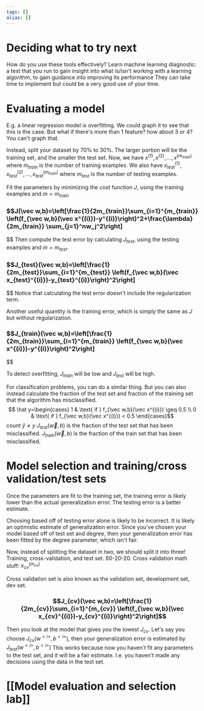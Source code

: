 ```yaml
---
tags: []
alias: []
---
```

# Deciding what to try next
How do you use these tools effectively?
Learn machine learning diagnostic: a test that you run to gain insight into what is/isn't working with a learning algorithm, to gain guidance into improving its performance
They can take time to implement but could be a very good use of your time.

# Evaluating a model
E.g. a linear regression model is overfitting. We could graph it to see that this is the case.
But what if there's more than 1 feature? how about 3 or 4? You can't graph that. 

Instead, split your dataset by 70% to 30%. The larger portion will be the training set, and the smaller the test set. 
Now, we have $x^{(1)}, x^{(2)},\ldots, x^{(m_{train})}$ where $m_{train}$ is the number of training examples.
We also have $x_{test}^{(1)}, x_{test}^{(2)},\ldots, x_{test}^{(m_{train})}$ where $m_{test}$ is the number of testing examples.

Fit the parameters by minimizing the cost function $J$, using the training examples and $m=m_{train}$
### $$J(\vec w,b)=\left[\frac{1}{2m_{train}}\sum_{i=1}^{m_{train}} \left(f_{\vec w,b}(\vec x^{(i)})-y^{(i)}\right)^2+\frac{\lambda}{2m_{train}} \sum_{j=1}^nw_j^2\right]
$$
Then compute the test error by calculating $J_{test}$, using the testing examples and $m=m_{test}$. 
### $$J_{test}(\vec w,b)=\left[\frac{1}{2m_{test}}\sum_{i=1}^{m_{test}} \left(f_{\vec w,b}(\vec x_{test}^{(i)})-y_{test}^{(i)}\right)^2\right]
$$
Notice that calculating the test error doesn't include the regularization term.

Another useful quantity is the training error, which is simply the same as $J$ but without regularization.
### $$J_{train}(\vec w,b)=\left[\frac{1}{2m_{train}}\sum_{i=1}^{m_{train}} \left(f_{\vec w,b}(\vec x^{(i)})-y^{(i)}\right)^2\right]
$$

To detect overfitting, $J_{train}$ will be low and $J_{test}$ will be high. 

For classification problems, you can do a similar thing. But you can also instead calculate the fraction of the test set and fraction of the training set that the algorithm has misclassified. 
$$
\hat y=\begin{cases}
1 & \text{ if } f_{\vec w,b}(\vec x^{(i)}) \geq 0.5 \\
0 & \text{ if } f_{\vec w,b}(\vec x^{(i)}) < 0.5
\end{cases}$$
count $\hat y\neq y$
$J_{test}(\vec w,b)$ is the fraction of the test set that has been misclassified.
$J_{train}(\vec w,b)$ is the fraction of the train set that has been misclassified.

# Model selection and training/cross validation/test sets
Once the parameters are fit to the training set, the training error is likely lower than the actual generalization error. The testing error is a better estimate. 

Choosing based off of testing error alone is likely to be incorrect. It is likely an optimistic estimate of generalization error. Since you've chosen your model based off of test set and degree, then your generalization error has been fitted by the degree parameter, which isn't fair.

Now, instead of splitting the dataset in two, we should split it into three! Training, cross-validation, and test set. 60-20-20.
Cross validation math stuff: $x_{cv}^{(m_{cv})}$

Cross validation set is also known as the validation set, development set, dev set.
### $$J_{cv}(\vec w,b)=\left[\frac{1}{2m_{cv}}\sum_{i=1}^{m_{cv}} \left(f_{\vec w,b}(\vec x_{cv}^{(i)})-y_{cv}^{(i)}\right)^2\right]$$
Then you look at the model that gives you the lowest $J_{cv}$. 
Let's say you choose $J_{cv}(w^{<i>},b^{<i>})$, then your generalization error is estimated by $J_{test}(w^{<i>},b^{<i>})$
This works because now you haven't fit any parameters to the test set, and it will be a fair estimate. I.e. you haven't made any decisions using the data in the test set. 

# [[Model evaluation and selection lab]]
